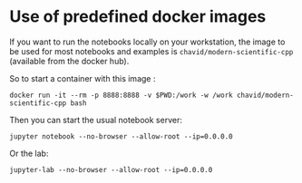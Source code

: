 
# Use of predefined docker images

If you want to run the notebooks locally on your workstation, the image to be used for most notebooks and examples is `chavid/modern-scientific-cpp` (available from the docker hub).

So to start a container with this image :
```
docker run -it --rm -p 8888:8888 -v $PWD:/work -w /work chavid/modern-scientific-cpp bash
```

Then you can start the usual notebook server:
```
jupyter notebook --no-browser --allow-root --ip=0.0.0.0
```

Or the lab:
```
jupyter-lab --no-browser --allow-root --ip=0.0.0.0
```